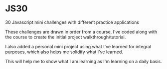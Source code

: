 # JS30
30 Javascript mini challenges with different practice applications

These challenges are drawn in order from a course, I've coded along with the course to create the initial project walkthrough/tutorial.

I also added a personal mini project using what I've learned for integral purposes, which also helps me solidify what I've learned.

This will help me to show what I am learning as I'm learning on a daily basis. 
